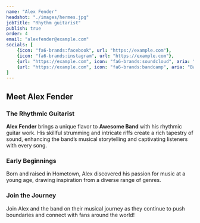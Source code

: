 ```yaml
---
name: "Alex Fender"
headshot: "./images/hermes.jpg"
jobTitle: "Rhythm guitarist"
publish: true
order: 4
email: "alexfender@example.com"
socials: [
    {icon: "fa6-brands:facebook", url: "https://example.com"},
    {icon: "fa6-brands:instagram", url: "https://example.com"},
    {url: "https://example.com", icon: "fa6-brands:soundcloud", aria: "Soundcloud Profile"},
    {url: "https://example.com", icon: "fa6-brands:bandcamp", aria: "Bandcamp Profile"}
]
---
```


## Meet Alex Fender

### The Rhythmic Guitarist

**Alex Fender** brings a unique flavor to **Awesome Band** with his rhythmic guitar work. His skillful strumming and intricate riffs create a rich tapestry of sound, enhancing the band’s musical storytelling and captivating listeners with every song.

### Early Beginnings

Born and raised in Hometown, Alex discovered his passion for music at a young age, drawing inspiration from a diverse range of genres.

### Join the Journey

Join Alex and the band on their musical journey as they continue to push boundaries and connect with fans around the world!